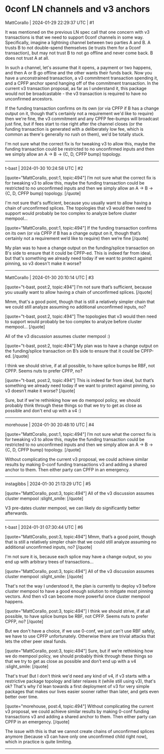 # 0conf LN channels and v3 anchors

MattCorallo | 2024-01-29 22:29:37 UTC | #1

It was mentioned on the previous LN spec call that one concern with v3 transactions is that we need to support 0conf channels in some way. Specifically, imagine a lightning channel between two parties A and B. A trusts B to not double-spend themselves (ie trusts them for a 0conf transaction), but may not trust B to not go offline and never come back. B does not trust A at all.

In such a channel, let's assume that it opens, a payment or two happens, and then A or B go offline and the other wants their funds back. Now you have a unconstrained transaction, a v3 commitment transaction spending it, and a CPFP anchor spend hanging off of the commitment transaction. In the current v3 transaction proposal, as far as I understand it, this package would not be broadcastable - the v3 transaction is required to have no unconfirmed ancestors.

If the funding transaction confirms on its own (or via CPFP if B has a change output on it, though that's certainly not a requirement we'd like to require) then we're fine, the v3 commitment and any CPFP fee-bumps will broadcast just fine, but if fees start to rise right after the channel closes (or the funding transaction is generated with a deliberately low fee, which is common as there's generally no rush on them), we'd be totally stuck.

I'm not sure what the correct fix is for tweaking v3 to allow this, maybe the funding transaction could be restricted to no unconfirmed inputs and then we simply allow an A -> B -> {C, D, CPFP bump} topology.

-------------------------

t-bast | 2024-01-30 10:24:58 UTC | #2

[quote="MattCorallo, post:1, topic:494"]
I’m not sure what the correct fix is for tweaking v3 to allow this, maybe the funding transaction could be restricted to no unconfirmed inputs and then we simply allow an A → B → {C, D, CPFP bump} topology.
[/quote]

I'm not sure that's sufficient, because you usually want to allow having a chain of unconfirmed splices. The topologies that v3 would then need to support would probably be too complex to analyze before cluster mempool...

[quote="MattCorallo, post:1, topic:494"]
If the funding transaction confirms on its own (or via CPFP if B has a change output on it, though that’s certainly not a requirement we’d like to require) then we’re fine
[/quote]

My plan was to have a change output on the funding/splice transaction on B's side to ensure that it could be CPFP-ed. This is indeed far from ideal, but that's something we already need today if we want to protect against pinning, so v3 doesn't make it worse?

-------------------------

MattCorallo | 2024-01-30 20:10:14 UTC | #3

[quote="t-bast, post:2, topic:494"]
I’m not sure that’s sufficient, because you usually want to allow having a chain of unconfirmed splices.
[/quote]

Mmm, that's a good point, though that is still a relatively simpler chain that we could still analyze assuming no additional unconfirmed inputs, no?

[quote="t-bast, post:2, topic:494"]
The topologies that v3 would then need to support would probably be too complex to analyze before cluster mempool…
[/quote]

All of the v3 discussion assumes cluster mempool :)

[quote="t-bast, post:2, topic:494"]
My plan was to have a change output on the funding/splice transaction on B’s side to ensure that it could be CPFP-ed.
[/quote]

I think we should strive, if at all possible, to have splice bumps be RBF, not CPFP. Seems nuts to prefer CPFP, no?

[quote="t-bast, post:2, topic:494"]
This is indeed far from ideal, but that’s something we already need today if we want to protect against pinning, so v3 doesn’t make it worse?
[/quote]

Sure, but if we're rethinking how we do mempool policy, we should probably think through these things so that we try to get as close as possible and don't end up with a v4 :)

-------------------------

morehouse | 2024-01-30 20:48:10 UTC | #4

[quote="MattCorallo, post:1, topic:494"]
I’m not sure what the correct fix is for tweaking v3 to allow this, maybe the funding transaction could be restricted to no unconfirmed inputs and then we simply allow an A → B → {C, D, CPFP bump} topology.
[/quote]

Without complicating the current v3 proposal, we could achieve similar results by making 0-conf funding transactions v3 and adding a shared anchor to them.  Then either party can CPFP in an emergency.

-------------------------

instagibbs | 2024-01-30 21:13:29 UTC | #5

[quote="MattCorallo, post:3, topic:494"]
All of the v3 discussion assumes cluster mempool :slight_smile:
[/quote]

V3 pre-dates cluster mempool, we can likely do significantly better afterwards.

-------------------------

t-bast | 2024-01-31 07:30:44 UTC | #6

[quote="MattCorallo, post:3, topic:494"]
Mmm, that’s a good point, though that is still a relatively simpler chain that we could still analyze assuming no additional unconfirmed inputs, no?
[/quote]

I'm not sure it is, because each splice may have a change output, so you end up with arbitrary trees of transactions...

[quote="MattCorallo, post:3, topic:494"]
All of the v3 discussion assumes cluster mempool :slight_smile:
[/quote]

That's not the way I understood it, the plan is currently to deploy v3 before cluster mempool to have a good enough solution to mitigate most pinning vectors. And then v3 can become more powerful once cluster mempool happens.

[quote="MattCorallo, post:3, topic:494"]
I think we should strive, if at all possible, to have splice bumps be RBF, not CPFP. Seems nuts to prefer CPFP, no?
[/quote]

But we don't have a choice, if we use 0-conf, we just can't use RBF safely, we have to use CPFP unfortunately. Otherwise there are trivial attacks that lets the other peer steal funds.

[quote="MattCorallo, post:3, topic:494"]
Sure, but if we’re rethinking how we do mempool policy, we should probably think through these things so that we try to get as close as possible and don’t end up with a v4 :slight_smile:
[/quote]

That's true! But I don't think we'd need any kind of v4, if v3 starts with a restrictive package topology and later relaxes it (while still using v3), that's ok? That's why I'd lean towards a first deployment of v3 for very simple packages that makes our lives easier sooner rather than later, and gets even better over time.

[quote="morehouse, post:4, topic:494"]
Without complicating the current v3 proposal, we could achieve similar results by making 0-conf funding transactions v3 and adding a shared anchor to them. Then either party can CPFP in an emergency.
[/quote]

The issue with this is that we cannot create chains of unconfirmed splices anymore (because v3 can have only one unconfirmed child right now), which in practice is quite limiting.

-------------------------


